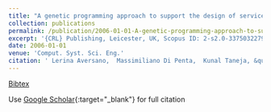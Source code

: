 ```yaml
---
title: "A genetic programming approach to support the design of service compositions"
collection: publications
permalink: /publication/2006-01-01-A-genetic-programming-approach-to-support-the-design-of-service-compositions
excerpt: '{CRL} Publishing, Leicester, UK, Scopus ID: 2-s2.0-33750322792, Cited by: 35'
date: 2006-01-01
venue: 'Comput. Syst. Sci. Eng.'
citation: ' Lerina Aversano,  Massimiliano Di Penta,  Kunal Taneja, &quot;A genetic programming approach to support the design of service compositions.&quot; Comput. Syst. Sci. Eng., 2006.'
---
```

[Bibtex](https://dblp.org/rec/bib/journals/csse/AversanoPT06)

Use [Google Scholar](https://scholar.google.com/scholar?q=A+genetic+programming+approach+to+support+the+design+of+service+compositions){:target="_blank"} for full citation